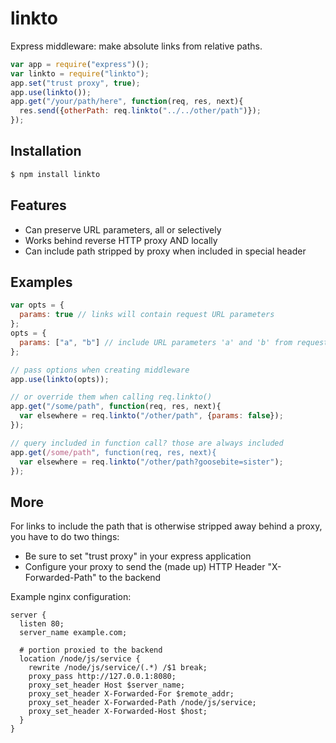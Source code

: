 # linkto

  Express middleware: make absolute links from relative paths.

```js
var app = require("express")();
var linkto = require("linkto");
app.set("trust proxy", true);
app.use(linkto());
app.get("/your/path/here", function(req, res, next){
  res.send({otherPath: req.linkto("../../other/path")});
});
```

## Installation

```bash
$ npm install linkto
```

## Features

  - Can preserve URL parameters, all or selectively
  - Works behind reverse HTTP proxy AND locally
  - Can include path stripped by proxy when included in special header

## Examples

```js
var opts = {
  params: true // links will contain request URL parameters
};
opts = {
  params: ["a", "b"] // include URL parameters 'a' and 'b' from request
};

// pass options when creating middleware
app.use(linkto(opts));

// or override them when calling req.linkto()
app.get("/some/path", function(req, res, next){
  var elsewhere = req.linkto("/other/path", {params: false});
});

// query included in function call? those are always included
app.get(/some/path", function(req, res, next){
  var elsewhere = req.linkto("/other/path?goosebite=sister");
});
```

## More

For links to include the path that is otherwise stripped away behind a proxy,
you have to do two things:

- Be sure to set "trust proxy" in your express application
- Configure your proxy to send the (made up) HTTP Header "X-Forwarded-Path" to
  the backend

Example nginx configuration:

```nginx
server {
  listen 80;
  server_name example.com;

  # portion proxied to the backend
  location /node/js/service {
    rewrite /node/js/service/(.*) /$1 break;
    proxy_pass http://127.0.0.1:8080;
    proxy_set_header Host $server_name;
    proxy_set_header X-Forwarded-For $remote_addr;
    proxy_set_header X-Forwarded-Path /node/js/service;
    proxy_set_header X-Forwarded-Host $host;
  }
}
```
